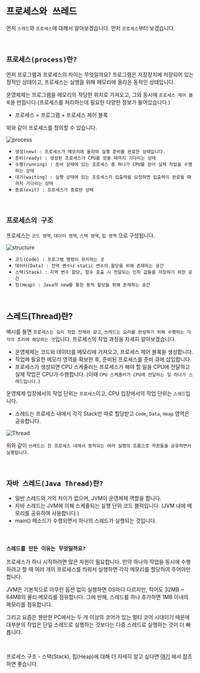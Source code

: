 # `프로세스와 쓰레드`

먼저 `스레드`와 `프로세스`에 대해서 알아보겠습니다. 먼저 `프로세스`부터 보겠습니다. 

<br>

## `프로세스(process)란?`

먼저 프로그램과 프로세스의 차이는 무엇일까요? 프로그램은 저장장치에 저장되어 있는 정적인 상태이고, 프로세스는 실행을 위해 메모리에 올라온 동적인 상태입니다.

운영체제는 프로그램을 메모리의 적당한 위치로 가져오고, 그와 동시에 `프로세스 제어 블록`을 만듭니다.(프로세스를 처리하는데 필요한 다양한 정보가 들어있습니다.)

- 프로세스 = 프로그램 + 프로세스 제어 블록

위와 같이 프로세스를 정의할 수 있습니다. 

![process](https://s3.ap-northeast-2.amazonaws.com/static.gracieuxyh.dev/os/process-life-cycle.png)

- `생성(new) : 프로세스가 메모리에 올라와 실행 준비를 완료한 상태입니다.`
- `준비(ready) : 생성된 프로세스가 CPU를 얻을 때까지 기다리는 상태`
- `수행(running) : 준비 상태에 있는 프로세스 중 하나가 CPU를 얻어 실제 작업을 수행하는 상태`
- `대기(waiting) : 실행 상태에 있는 프로세스가 입출력을 요청하면 입출력이 완료될 때까지 기다리는 상태`
- `종료(exit) : 프로세스가 종료된 상태`

<br>

## `프로세스의 구조`

프로세스는 `코드 영역`, `데이터 영역`, `스택 영역`, `힙 영역` 으로 구성됩니다. 

![structure](https://media.vlpt.us/images/fldfls/post/d9e8bc7c-2a55-4c20-9697-4c3d695be8e6/image.png)

- `코드(Code) : 프로그램 명령이 위치하는 곳`
- `데이터(Data) : 전역 변수나 static 변수의 할당을 위해 존재하는 공간`
- `스택(Stack) : 지역 변수 할당, 함수 호출 시 전달되는 인자 값들을 저장하기 위한 공간`
- `힙(Heap) : Java의 new를 통한 동적 할당을 위해 존재하는 공간`

<br>

## 스레드(Thread)란?

예시를 들면 `프로세스는 요리 작업 전체와 같고`, `쓰레드는 요리를 완성하기 위해 수행하는 각각의 조리에 해당하는 것`입니다.
프로세스의 작업 과정을 자세히 알아보겠습니다. 

- 운영체제는 코드와 데이터를 메모리에 가져오고, 프로세스 제어 블록을 생성합니다. 
- 작업에 필요한 메모리 영역을 확보한 후, 준비된 프로세스를 준비 큐에 삽입합니다. 
- 프로세스가 생성되면 CPU 스케줄러는 프로세스가 해야 할 일을 CPU에 전달하고 실제 작업은 CPU가 수행합니다. (이때 `CPU 스케줄러가 CPU에 전달하는 일 하나가 스레드입니다.`)

운영체제 입장에서의 작업 단위는 `프로세스`이고, CPU 입장에서의 작업 단위는 `스레드`입니다. 

- 스레드는 프로세스 내에서 각각 Stack만 따로 할당받고 `Code`, `Data`, `Heap` 영역은 공유합니다. 

![Thread](https://img1.daumcdn.net/thumb/R1280x0/?scode=mtistory2&fname=https%3A%2F%2Fblog.kakaocdn.net%2Fdn%2Fbhu4yo%2FbtqDx5JbeQk%2FnIiiT7ThGKRldVLtQhf6VK%2Fimg.png)

위와 같이 `쓰레드는 한 프로세스 내에서 동작되는 여러 실행의 흐름으로 자원들을 공유하면서 실행됩니다.`

<br>

## `자바 스레드(Java Thread)란?`

- 일반 스레드와 거의 차이가 없으며, JVM이 운영체제 역할을 합니다.
- 자바 스레드는 JVM에 의해 스케줄되는 실행 단위 코드 블럭입니다. (JVM 내에 메모리를 공유하여 사용합니다.)
- main() 메소드가 수행되면서 하나의 스레드가 실행되는 것입니다. 

<br>

### `스레드를 만든 이유는 무엇일까요?`

프로세스가 하나 시작하려면 많은 자원이 필요합니다. 만약 하나의 작업을 동시에 수행하려고 할 때 여러 개의 프로세스를 띄워서 실행하면 각각 메모리를 할당하여 주어야만 합니다. 

JVM은 기본적으로 아무런 옵션 없이 실행하면 OS마다 다르지만, 적어도 32MB ~ 64MB의 물리 메모리를 점유합니다. 그에 반해, 스레드를 하나 추가하면 1MB 이내의 메모리를 점유합니다. 

그리고 요즘은 웬만한 PC에서는 두 개 이상의 코어가 있는 멀티 코어 시대이기 때문에 대부분의 작업은 단일 스레드로 실행하는 것보다는 다중 스레드로 실행하는 것이 더 빠릅니다. 

<br>

프로세스 구조 - 스택(Stack), 힙(Heap)에 대해 더 자세히 알고 싶다면 [여기](https://github.com/wjdrbs96/Today-I-Learn/blob/master/Java/Java-Basic/%EC%9E%90%EB%B0%94%EB%A9%94%EB%AA%A8%EB%A6%AC.md) 에서 참조하면 좋습니다. 


